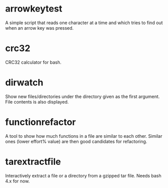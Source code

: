# arrowkeytest

A simple script that reads one character at a time and which tries to
find out when an arrow key was pressed.

# crc32

CRC32 calculator for bash.

# dirwatch

Show new files/directories under the directory given as the first
argument. File contents is also displayed.

# functionrefactor

A tool to show how much functions in a file are similar to each
other. Similar ones (lower effort% value) are then good candidates for
refactoring.

# tarextractfile

Interactively extract a file or a directory from a gzipped tar
file. Needs bash 4.x for now.
